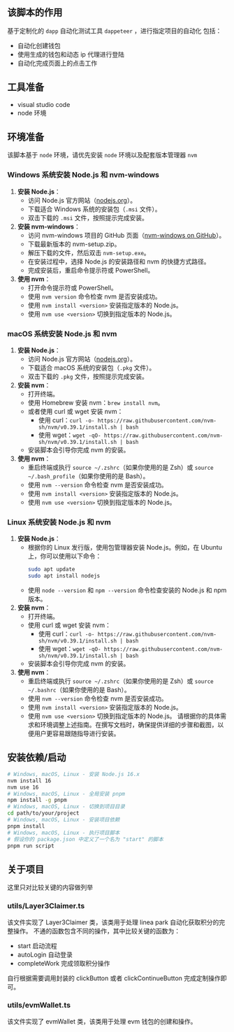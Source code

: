 ## 该脚本的作用

基于定制化的 `dapp` 自动化测试工具 `dappeteer` ，进行指定项目的自动化 包括：

- 自动化创建钱包
- 使用生成的钱包和动态 ip 代理进行登陆
- 自动化完成页面上的点击工作

## 工具准备

- visual studio code
- node 环境

## 环境准备

该脚本基于 `node` 环境，请优先安装 `node` 环境以及配套版本管理器 `nvm`

### Windows 系统安装 Node.js 和 nvm-windows

1. **安装 Node.js**：
   - 访问 Node.js 官方网站（[nodejs.org](https://nodejs.org/)）。
   - 下载适合 Windows 系统的安装包（`.msi` 文件）。
   - 双击下载的 `.msi` 文件，按照提示完成安装。
2. **安装 nvm-windows**：
   - 访问 nvm-windows 项目的 GitHub 页面（[nvm-windows on GitHub](https://github.com/coreybutler/nvm-windows)）。
   - 下载最新版本的 nvm-setup.zip。
   - 解压下载的文件，然后双击 `nvm-setup.exe`。
   - 在安装过程中，选择 Node.js 的安装路径和 nvm 的快捷方式路径。
   - 完成安装后，重启命令提示符或 PowerShell。
3. **使用 nvm**：
   - 打开命令提示符或 PowerShell。
   - 使用 `nvm version` 命令检查 nvm 是否安装成功。
   - 使用 `nvm install <version>` 安装指定版本的 Node.js。
   - 使用 `nvm use <version>` 切换到指定版本的 Node.js。

### macOS 系统安装 Node.js 和 nvm

1. **安装 Node.js**：
   - 访问 Node.js 官方网站（[nodejs.org](https://nodejs.org/)）。
   - 下载适合 macOS 系统的安装包（`.pkg` 文件）。
   - 双击下载的 `.pkg` 文件，按照提示完成安装。
2. **安装 nvm**：
   - 打开终端。
   - 使用 Homebrew 安装 nvm：`brew install nvm`。
   - 或者使用 curl 或 wget 安装 nvm：
     - 使用 curl：`curl -o- https://raw.githubusercontent.com/nvm-sh/nvm/v0.39.1/install.sh | bash`
     - 使用 wget：`wget -qO- https://raw.githubusercontent.com/nvm-sh/nvm/v0.39.1/install.sh | bash`
   - 安装脚本会引导你完成 nvm 的安装。
3. **使用 nvm**：
   - 重启终端或执行 `source ~/.zshrc`（如果你使用的是 Zsh）或 `source ~/.bash_profile`（如果你使用的是 Bash）。
   - 使用 `nvm --version` 命令检查 nvm 是否安装成功。
   - 使用 `nvm install <version>` 安装指定版本的 Node.js。
   - 使用 `nvm use <version>` 切换到指定版本的 Node.js。

### Linux 系统安装 Node.js 和 nvm

1. **安装 Node.js**：
   - 根据你的 Linux 发行版，使用包管理器安装 Node.js。例如，在 Ubuntu 上，你可以使用以下命令：
     ```bash
     sudo apt update
     sudo apt install nodejs
     ```
   - 使用 `node --version` 和 `npm --version` 命令检查安装的 Node.js 和 npm 版本。
2. **安装 nvm**：
   - 打开终端。
   - 使用 curl 或 wget 安装 nvm：
     - 使用 curl：`curl -o- https://raw.githubusercontent.com/nvm-sh/nvm/v0.39.1/install.sh | bash`
     - 使用 wget：`wget -qO- https://raw.githubusercontent.com/nvm-sh/nvm/v0.39.1/install.sh | bash`
   - 安装脚本会引导你完成 nvm 的安装。
3. **使用 nvm**：
   - 重启终端或执行 `source ~/.zshrc`（如果你使用的是 Zsh）或 `source ~/.bashrc`（如果你使用的是 Bash）。
   - 使用 `nvm --version` 命令检查 nvm 是否安装成功。
   - 使用 `nvm install <version>` 安装指定版本的 Node.js。
   - 使用 `nvm use <version>` 切换到指定版本的 Node.js。
     请根据你的具体需求和环境调整上述指南。在撰写文档时，确保提供详细的步骤和截图，以便用户更容易跟随指导进行安装。

## 安装依赖/启动

```bash
# Windows, macOS, Linux - 安装 Node.js 16.x
nvm install 16
nvm use 16
# Windows, macOS, Linux - 全局安装 pnpm
npm install -g pnpm
# Windows, macOS, Linux - 切换到项目目录
cd path/to/your/project
# Windows, macOS, Linux - 安装项目依赖
pnpm install
# Windows, macOS, Linux - 执行项目脚本
# 假设你的 package.json 中定义了一个名为 "start" 的脚本
pnpm run script
```

## 关于项目

这里只对比较关键的内容做列举

### utils/Layer3Claimer.ts

该文件实现了 Layer3Claimer 类，该类用于处理 linea park 自动化获取积分的完整操作。
不通的函数包含不同的操作，其中比较关键的函数为：

- start 启动流程
- autoLogin 自动登录
- completeWork 完成领取积分操作

自行根据需要调用封装的 clickButton 或者 clickContinueButton 完成定制操作即可。

### utils/evmWallet.ts

该文件实现了 evmWallet 类，该类用于处理 evm 钱包的创建和操作。
